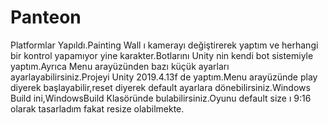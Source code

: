 # Panteon
Platformlar Yapıldı.Painting Wall ı kamerayı değiştirerek yaptım ve herhangi bir kontrol yapamıyor yine karakter.Botlarını Unity nin kendi bot sistemiyle yaptım.Ayrıca Menu arayüzünden bazı küçük ayarları ayarlayabilirsiniz.Projeyi Unity 2019.4.13f de yaptım.Menu arayüzünde play diyerek başlayabilir,reset diyerek default ayarlara dönebilirsiniz.Windows Build ini,WindowsBuild Klasöründe bulabilirsiniz.Oyunu default size ı 9:16 olarak tasarladım fakat resize olabilmekte.
